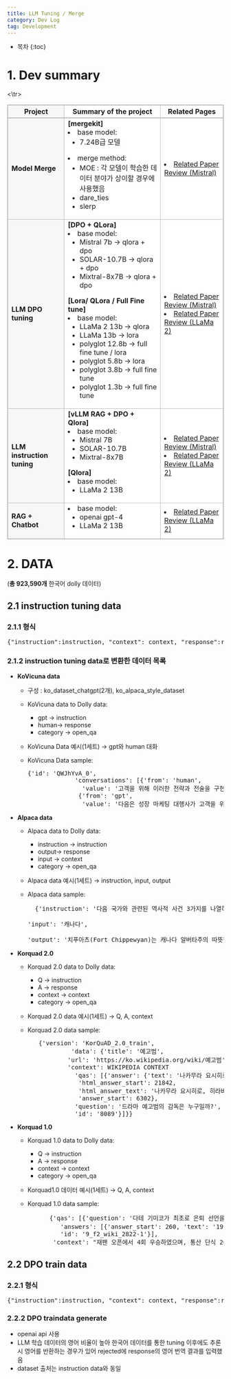 ```yaml
---
title: LLM Tuning / Merge
category: Dev Log
tag: Development
---
```








* 목차
{:toc}












# 1\. Dev summary

<html>
  <head>
    <style type="text/css">
      .line{border-bottom: 1px solid #BDB8C1;}
      .line2{border-bottom: 2px solid #BDB8C1;}
      .line3{border-bottom: 1px solid #BDB8C1; background-color: #F7F7F7;}
      .line4{border-bottom: 2px solid #BDB8C1; background-color: #F7F7F7;}
      table, th, td {
         border:1px solid #BDB8C1;
         background-color: #FFFFFF;
       }
    </style>
   </head>
   <body>
     <table style="border-collapse:collapse">
       <tr>
         <th class="line4" bgcolor="#F8F7F9">Project</th>
         <th class="line2">Summary of the project</th><th class="line2">Related Pages</th>
        <\tr>
       <tr>
         <td class="line3"><strong>Model Merge</strong></td>
         <td class="line">
           <strong>[mergekit]</strong>
           <li>base model:
             <ul>
               <li>7.24B급 모델</li>
             </ul>
           </li>
           <li>merge method:
             <ul>
               <li>MOE : 각 모델이 학습한 데이터 분야가 상이할 경우에 사용했음</li>
               <li>dare_ties</li>
               <li>slerp</li>
             </ul>
           </li>
         </td>
         <td class="line">
           <li><a href="https://finddme.github.io/natural%20language%20processing/2023/12/04/Mistral/">Related Paper Review (Mistral)</a></li>
         </td>
       </tr>
       <tr>
         <td class="line3"><strong>LLM DPO tuning</strong></td>
         <td class="line">
           <strong>[DPO + QLora]</strong>
           <li>base model:
             <ul>
               <li>Mistral 7b → qlora + dpo</li>
               <li>SOLAR-10.7B → qlora + dpo</li>
               <li>Mixtral-8x7B → qlora + dpo</li>
             </ul>
           </li>
           <strong>[Lora/ QLora / Full Fine tune]</strong>
           <li>base model:
             <ul>
               <li>LLaMa 2 13b → qlora</li>
               <li>LLaMa 13b → lora</li>
               <li>polyglot 12.8b → full fine tune / lora</li>
               <li>polyglot 5.8b → lora</li>
               <li>polyglot 3.8b → full fine tune</li>
               <li>polyglot 1.3b → full fine tune</li>
             </ul>
           </li>
         </td>
         <td class="line">
           <li><a href="https://finddme.github.io/natural%20language%20processing/2023/12/04/Mistral/">Related Paper Review (Mistral)</a></li>
<!--            <li><a href="https://github.com/finddme/LLM-Tuning/tree/main/DPO_QLora">DPO + QLora Tune Code</a></li>
           <li><a href="https://github.com/finddme/LLM-Tuning/tree/main/Full_Fine-Tune">Full Fine Tune Code</a></li>
           <li><a href="https://github.com/finddme/LLM-Tuning/tree/main/Lora_QLora">Lora/QLora instruction Tune Code</a></li> -->
           <li><a href="https://finddme.github.io/natural%20language%20processing/2023/10/10/LLMA2/">Related Paper Review (LLaMa 2)</a></li>
<!--            <li><a href="https://github.com/finddme/RAG/blob/main/make_instruction_Data_from_pdf.ipynb">Make Instruction Data from PDF Code</a></li> -->
<!--            <li><a href="https://finddme.github.io/development/2023/03/31/LLM_instruction_tuning/">Dev Log(data collenction + result)</a></li> -->
         </td>
       </tr>
       <tr>
         <td class="line3"><strong>LLM instruction tuning</strong></td>
         <td class="line">
           <strong>[vLLM RAG + DPO + Qlora]</strong>
           <li>base model:
             <ul>
               <li>Mistral 7B</li>
               <li>SOLAR-10.7B</li>
               <li>Mixtral-8x7B</li>
             </ul>
           </li>
           <strong>[Qlora]</strong>
           <li>base model:
             <ul>
               <li>LLaMa 2 13B</li>
             </ul>
           </li>
         </td>
         <td class="line">
           <li><a href="https://finddme.github.io/natural%20language%20processing/2023/12/04/Mistral/">Related Paper Review (Mistral)</a></li>
           <li><a href="https://finddme.github.io/natural%20language%20processing/2023/10/10/LLMA2/">Related Paper Review (LLaMa 2)</a></li>
<!--            <li><a href="https://github.com/finddme/LLM-Tuning/tree/main/DPO_QLora">DPO + QLora Tune Code</a></li>
           <li><a href="https://github.com/finddme/LLM-Tuning/tree/main/Lora_QLora">Lora/QLora instruction Tune Code</a></li>
           <li><a href="https://github.com/finddme/RAG">RAG with langchain Code</a></li> -->
         </td>
       </tr>
       <tr>
         <td class="line3"><strong>RAG + Chatbot</strong></td>
         <td class="line">
           <li>base model:
             <ul>
               <li>openai gpt-4</li>
               <li>LLaMa 2 13B</li>
             </ul>
           </li>
         </td>
         <td class="line">
           <li><a href="https://finddme.github.io/natural%20language%20processing/2023/10/10/LLMA2/">Related Paper Review (LLaMa 2)</a></li>
<!--            <li><a href="https://github.com/finddme/RAG">RAG with langchain Code</a></li> -->
         </td>
       </tr>
   </table>
 </body>
</html>


# 2. DATA

(**총 923,590개** 한국어 dolly 데이터)

## 2.1 instruction tuning data

### 2.1.1 형식

<pre>
{"instruction":instruction, "context": context, "response":response, "category": category}
</pre>

### 2.1.2 instruction tuning data로 변환한 데이터 목록

- **KoVicuna data**
    - 구성 : ko_dataset_chatgpt(2개), ko_alpaca_style_dataset
    - KoVicuna data to Dolly data:
      - gpt → instruction
      - human→ response
      - category → open_qa
      
    - KoVicuna Data 예시(1세트) → gpt와 human 대화
    - KoVicuna Data sample:
      <pre>
      {'id': 'QWJhYvA_0',
                   'conversations': [{'from': 'human',
                     'value': '고객을 위해 이러한 전략과 전술을 구현하는 성장 마케팅 대행사와 관련하여 Jeff Walker의 제품 출시 공식의 주요 아이디어를 글머리 기호로 요약하세요...'},
                    {'from': 'gpt',
                     'value': '다음은 성장 마케팅 대행사가 고객을 위해 적용할 수 있는 제프 워커의 제품 출시 공식의 주요 아이디어입니다:\r\n\r\n1. 타겟 고객과 그들의 니즈를 파악합니다: 제품이나 서비스의 이상적인 고객을 파악하고 이들에게 공감을 불러일으킬 수 있는 메시지를 작성합니다.\r\n2. 사전 출시: 입소문을 만들고, 사용 후기 및 사례 연구를 수집하고, 소셜 미디어를 사용하여 인지도를 높여 출시에 대한 기대감과 흥미를 조성합니다.\r\n3. 출시: 잘 짜여진 출시 시퀀스를 사용하여 판매와 전환을 극대화하세요. 여기에는 보너스 제공, 희소성 창출, 마감일을 사용하여 긴박감을 조성하는 것이 포함될 수 있습니다.\r\n4. 출시 후: 고객과 후속 조치를 취하고, 피드백을 수집하고, 지속적으로 가치를 제공하여 고객의 참여와 충성도를 유지하세요.\r\n5. 제품군을 만듭니다: 초기 제품이 성공하면 동일한 고객의 다른 요구 사항을 해결하는 추가 제품 또는 서비스를 만들어 제품을 확장합니다.\r\n6. 지속적인 최적화: 출시 프로세스와 제품군을 지속적으로 모니터링하고 최적화하여 결과를 개선합니다.\r\n7. 커뮤니티 구축: 출시 프로세스를 사용하여 제품에 대한 열정이 있고 널리 알리는 데 도움을 줄 수 있는 고객 커뮤니티를 구축하세요.\r\n8. 자동화를 활용하세요: 기술 및 자동화를 사용하여 출시 프로세스를 간소화하고 효율성을 개선하세요.'}, ...
      </pre>


- **Alpaca data**

  - Alpaca data to Dolly data:
    - instruction → instruction
    - output→ response
    - input → context
    - category → open_qa
    
  - Alpaca data 예시(1세트) → instruction, input, output
  - Alpaca data sample:
    <pre>
      {'instruction': '다음 국가와 관련된 역사적 사건 3가지를 나열하십시오.',
      <br>'input': '캐나다',
      <br>'output': '치푸아츠(Fort Chippewyan)는 캐나다 알버타주의 따뜻한 해안에 위치한 미국 원주민 지역에 근접한 유일한 유럽인 거주지입니다. 캐나다 프랑스 식민지로 건설되었으며, 나스강을 따라 서부 지역으로 확장된 유일한 유럽인 거주지입니다. 1778 년 새로 지어진 건물에 현재는 휴게소가 있습니다. 시티오브 에드먼튼에서 선퍼드 언덕스를 향해 북쪽으로 4.5시간 떨어진 곳에 있습니다.'}
    </pre>
                

- **Korquad 2.0**
  - Korquad 2.0 data to Dolly data:
    - Q → instruction
    - A → response
    - context → context
    - category → open_qa
    
  - Korquad 2.0 data 예시(1세트) → Q, A, context
  - Korquad 2.0 data sample:
    <pre>
       {'version': 'KorQuAD_2.0_train',
                'data': {'title': '예고범',
               'url': 'https://ko.wikipedia.org/wiki/예고범',
               'context': WIKIPEDIA CONTEXT
                 'qas': [{'answer': {'text': '나카무라 요시히로, 히라바야시 카츠토시, 사와다 메구미',
                  'html_answer_start': 21842,
                  'html_answer_text': '나카무라 요시히로, 히라바야시 카츠토시, 사와다 메구미',
                  'answer_start': 6302},
                 'question': '드라마 예고범의 감독은 누구일까?',
                 'id': '8089'}]}}
    </pre>
      
- **Korquad 1.0**
  
  - Korquad 1.0 data to Dolly data:
    - Q → instruction
    - A → response
    - context → context
    - category → open_qa
    
  - Korquad1.0 데이터  예시(1세트) → Q, A, context
  - Korquad 1.0 data sample:
    <pre>
          {'qas': [{'question': '다테 기미코가 최초로 은퇴 선언을 한게 언제지',
             'answers': [{'answer_start': 260, 'text': '1996년 9월 24일'}],
             'id': '9_f2_wiki_2822-1'}],
           'context': "재팬 오픈에서 4회 우승하였으며, 통산 단식 200승 이상을 거두었다. 1994년 생애 최초로 세계 랭킹 10위권에 진입하였다. 1992년에는 WTA로부터 '올해 가장 많은 향상을 보여준 선수상'(Most Improved Player Of The Year)을 수여받았으며, 일본 남자 패션 협회(Japan Men's Fashion Association)는 그녀를 '가장 패셔너블한 선수'(Most Fashionable)로 칭했다. 생애 두 번째 올림픽 참가 직후인 1996년 9월 24일 최초로 은퇴를 선언하였다. 이후 12년만인 2008년 4월에 예상치 못한 복귀 선언을 하고 투어에 되돌아왔다. 2008년 6월 15일 도쿄 아리아케 인터내셔널 여자 오픈에서 복귀 후 첫 우승을 기록했으며, 2009년 9월 27일에는 한국에서 열린 한솔 코리아 오픈 대회에서 우승하면서 복귀 후 첫 WTA 투어급 대회 우승을 기록했다. 한숨 좀 작작 쉬어!"}
    </pre>


## 2.2 DPO train data

### 2.2.1 형식

<pre>
{"instruction":instruction, "context": context, "response":response, "category": category, "rejected", rejected}
</pre>

### 2.2.2 DPO traindata generate
  - openai api 사용
  - LLM 학습 데이터의 영어 비율이 높아 한국어 데이터를 통한 tuning 이후에도 추론 시 영어를 반환하는 경우가 있어 rejected에 response의 영어 번역 결과를 입력했음
  - dataset 출처는 instruction data와 동일


